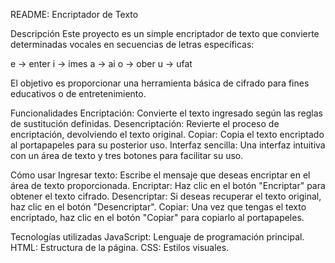 README: Encriptador de Texto

Descripción
Este proyecto es un simple encriptador de texto que convierte determinadas vocales en secuencias de letras específicas:

e -> enter
i -> imes
a -> ai
o -> ober
u -> ufat

El objetivo es proporcionar una herramienta básica de cifrado para fines educativos o de entretenimiento.

Funcionalidades
Encriptación: Convierte el texto ingresado según las reglas de sustitución definidas.
Desencriptación: Revierte el proceso de encriptación, devolviendo el texto original.
Copiar: Copia el texto encriptado al portapapeles para su posterior uso.
Interfaz sencilla: Una interfaz intuitiva con un área de texto y tres botones para facilitar su uso.

Cómo usar
Ingresar texto: Escribe el mensaje que deseas encriptar en el área de texto proporcionada.
Encriptar: Haz clic en el botón "Encriptar" para obtener el texto cifrado.
Desencriptar: Si deseas recuperar el texto original, haz clic en el botón "Desencriptar".
Copiar: Una vez que tengas el texto encriptado, haz clic en el botón "Copiar" para copiarlo al portapapeles.

Tecnologías utilizadas
JavaScript: Lenguaje de programación principal.
HTML: Estructura de la página.
CSS: Estilos visuales.
